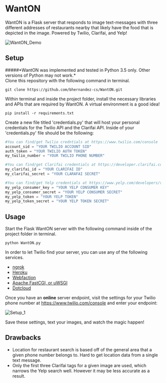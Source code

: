 # WantON
 
WantON is a Flask server that responds to image text-messages with three different addresses of restaurants nearby that likely have the food that is depicted in the image. Powered by Twilio, Clarifai, and Yelp!

![WantON_Demo](http://i.imgur.com/kVMScgUl.jpg?1)


## Setup
#####\*WantON was implemented and tested in Python 3.5 only. Other versions of Python may not work.\*
<br />
Clone this repository with the following command in terminal.
```Shell
git clone https://github.com/bhernandez-cs/WantON.git
```
Within terminal and inside the project folder, install the necessary libraries and APIs that are required by WantON. A virtual environment is a good idea!
```Shell
pip install -r requirements.txt
```
Create a new file titled 'credentials.py' that will host your personal credentials for the Twilio API and the Clarifai API. Inside of your 'credentials.py' file should be the following:
```Python
#You can find/get Twilio credntials at https://www.twilio.com/console
account_sid = "YOUR TWILIO ACCOUNT SID"
auth_token = "YOUR TWILIO AUTH TOKEN"
my_twilio_number = "YOUR TWILIO PHONE NUMBER"

#You can find/get Clarifai credentials at https://developer.clarifai.com/account/applications/
my_clarifai_id = "YOUR CLARIFAI ID"
my_clarifai_secret = "YOUR CLARAFAI SECRET"

#You can find/get Yelp credentials at https://www.yelp.com/developers/v2/manage_api_keys
my_yelp_consumer_key = "YOUR YELP CONSUMER KEY"
my_yelp_consumer_secret = "YOUR YELP CONSUMER SECRET"
my_yelp_token = "YOUR YELP TOKEN"
my_yelp_token_secret = "YOUR YELP TOKEN SECRET"
```

## Usage
Start the Flask WantON server with the following command inside of the project folder in terminal.
```Shell
python WantON.py
```
In order to let Twilio find your server, you can use any of the following services.
<ul>
<li><a href="https://ngrok.com/">ngrok</a></li>
<li><a href="http://devcenter.heroku.com/articles/python">Heroku</a></li>
<li><a href="http://flask.pocoo.org/snippets/65/">Webfaction</a></li>
<li><a href="http://flask.pocoo.org/docs/deploying/">Apache,FastCGI, or uWSGI</a></li>
<li><a href="http://flask.pocoo.org/snippets/48/">Dotcloud</a></li>
</ul>

Once you have an <b>online</b> server endpoint, visit the settings for your Twilio phone number at https://www.twilio.com/console and enter your endpoint: 

![Setup_1](http://i.imgur.com/zxZOIzY.png)

Save these settings, text your images, and watch the magic happen!

## Drawbacks
 <ul>
 <li>Location for restaurant search is based off of the general area that a given phone number belongs to. Hard to get location data from a single text message.</li>
 <li>Only the first three Clarifai tags for a given image are used, which narrows the Yelp search well. However it may be less accurate as a result. </li>
</ul>
